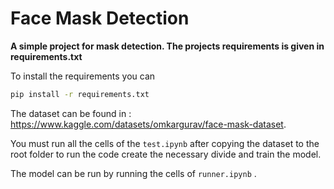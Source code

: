 # Face Mask Detection

__A simple project for mask detection. The projects requirements is given in requirements.txt__

To install the requirements you can 

```bash
pip install -r requirements.txt
```


The dataset can be found in : https://www.kaggle.com/datasets/omkargurav/face-mask-dataset. 

You must run all the cells of the ```test.ipynb``` after copying the dataset to the root folder to run the code create the necessary divide and train the model.

The model can be run by running the cells of ```runner.ipynb``` .
